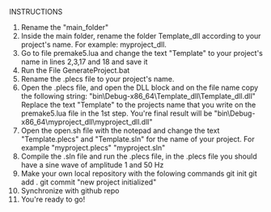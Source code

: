 INSTRUCTIONS

1. Rename the "main_folder"
2. Inside the main folder, rename the folder Template_dll according to your project's name. For example: myproject_dll.  
3. Go to file premake5.lua and change the text "Template" to your project's name in lines 2,3,17 and 18 and save it
4. Run the File GenerateProject.bat
5. Rename the .plecs file to your project's name.
6. Open the .plecs file, and open the DLL block and on the file name copy the following string: "bin\Debug-x86_64\Template_dll\Template_dll.dll" Replace the text "Template" to the projects name that you write on the premake5.lua file in the 1st step. You're final result will be "bin\Debug-x86_64\myproject_dll\myproject_dll.dll"
7. Open the open.sh file with the notepad and change the text "Template.plecs" and "Template.sln"  for the name of your project. For example "myproject.plecs" "myproject.sln"
8. Compile the .sln file and run the .plecs file, in the .plecs file you should have a sine wave of amplitude 1 and 50 Hz
9. Make your own local repository with the folowing commands
	git init
	git add .
	git commit "new project initialized"
10. Synchronize with github repo
11. You're ready to go!
